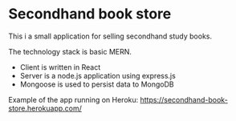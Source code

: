# Secondhand book store

This i a small application for selling secondhand study books. 

The technology stack is basic MERN. 
* Client is written in React
* Server is a node.js application using express.js
* Mongoose is used to persist data to MongoDB


Example of the app running on Heroku: https://secondhand-book-store.herokuapp.com/